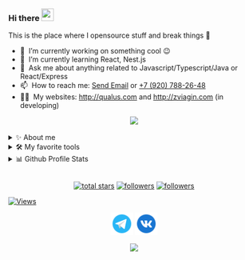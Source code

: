 ### Hi there <a href="#"><img src="https://media.giphy.com/media/hvRJCLFzcasrR4ia7z/giphy.gif" width="25px" height="25px"></a>
This is the place where I opensource stuff and break things :rofl:

- 🔭 &nbsp;I’m currently working on something cool :wink:
- 🌱 &nbsp;I’m currently learning React, Nest.js
- 💬 &nbsp;Ask me about anything related to Javascript/Typescript/Java or React/Express
- 📫 &nbsp;How to reach me: <a href = "mailto: danila@zviagin.com">Send Email</a> or <a href="tel:79207882648">+7 (920) 788-26-48</a>
- 👨‍💻 &nbsp;My websites: <a href="http://qualus.com" target="_blank">http://qualus.com</a> and <a href="http://zviagin.com" target="_blank">http://zviagin.com (in developing)</a>

<p align="center">
  <a href=""><img src="https://readme-typing-svg.herokuapp.com/?lines=Full-stack%20web%20and%20app%20developer;3%2B%20years%20of%20coding%20experience;Always%20learning%20new%20things&font=Fira%20Code&center=true&width=440&height=45&color=f75c7e&vCenter=true&size=22"></a>
</p>

<!-- About me -->
<details>
<summary>✨ About me</summary>
<p>
I am a Full Stack Developer with 3+ years of experience in developing enterprise applications and interesting things.
</p>
<p>
Initially I started to study mobile development (android), but I didn't really like this field. After that I went into frontend development. For one and a half years I was learning how to create beautiful and architecturally correct interface, after that I started backend development. Now I continue to learn how to create server side web applications. I also work with databases and create the correct environment for the applications.
</p>

<a href="https://zviagin.com"><img src="https://raw.githubusercontent.com/dzvyagin/dzvyagin/master/assets/card.png" width="100%"></a>
</details>

<!-- My skills and tools -->
<details> 
<summary>🛠️ My favorite tools</summary>

## 👨‍💻 Programming and markup languages

<p>
<!--     <a href="https://github.com/search?q=user%3ADenverCoder1+language%3Aassembly"><img alt="MIPS Assembly" src="https://custom-icon-badges.herokuapp.com/badge/Assembly-525252.svg?logo=asm-hex&logoColor=white"></a> -->
    <a href="https://github.com/search?q=user%3ADenverCoder1+language%3Abash"><img alt="Bash" src="https://img.shields.io/badge/Bash-121011.svg?logo=gnu-bash&logoColor=white"></a>
    <a href="https://github.com/search?q=user%3ADenverCoder1+language%3Ac"><img alt="C" src="https://custom-icon-badges.herokuapp.com/badge/C-03599C.svg?logo=c-in-hexagon&logoColor=white"></a>
    <a href="https://github.com/search?q=user%3ADenverCoder1+language%3Acpp"><img alt="C++" src="https://custom-icon-badges.herokuapp.com/badge/C++-9C033A.svg?logo=cpp2&logoColor=white"></a>
<!--     <a href="https://github.com/search?q=user%3ADenverCoder1+language%3Acsharp"><img alt="C#" src="https://custom-icon-badges.herokuapp.com/badge/C%23-68217A.svg?logo=cs2&logoColor=white"></a> -->
<!--     <a href="https://github.com/search?q=user%3ADenverCoder1+language%3Aceylon"><img alt="Ceylon" src="https://custom-icon-badges.herokuapp.com/badge/Ceylon-E39842.svg?logo=ceylon&logoColor=white"></a> -->
    <a href="https://github.com/search?q=user%3ADenverCoder1+language%3Acss"><img alt="CSS" src="https://img.shields.io/badge/CSS-1572B6.svg?logo=css3&logoColor=white"></a>
<!--     <a href="https://github.com/search?q=user%3ADenverCoder1+language%3Adart"><img alt="Dart" src="https://img.shields.io/badge/Dart-15A6C4.svg?logo=dart&logoColor=white"></a> -->
    <a href="https://github.com/search?q=user%3ADenverCoder1+language%3Ags"><img alt="Google Apps Script" src="https://custom-icon-badges.herokuapp.com/badge/Google%20Apps%20Script-02569B.svg?logo=color-swatch&logoColor=white"></a>
    <a href="https://github.com/search?q=user%3ADenverCoder1+language%3Ahtml"><img alt="HTML" src="https://img.shields.io/badge/HTML-E34F26.svg?logo=html5&logoColor=white"></a>
    <a href="https://github.com/search?q=user%3ADenverCoder1+language%3Ajava"><img alt="Java" src="https://img.shields.io/badge/Java-007396.svg?logo=java&logoColor=white"></a>
    <a href="https://github.com/search?q=user%3ADenverCoder1+language%3Ajavascript"><img alt="JavaScript" src="https://img.shields.io/badge/JavaScript-F7DF1E.svg?logo=javascript&logoColor=black"></a>
    <a href="https://github.com/search?q=user%3ADenverCoder1+language%3Akotlin"><img alt="Kotlin" src="https://img.shields.io/badge/Kotlin-0095D5.svg?logo=Kotlin&logoColor=white"></a>
<!--     <a href="https://github.com/search?q=user%3ADenverCoder1+language%3Atex"><img alt="LaTeX" src="https://img.shields.io/badge/LaTeX-008080.svg?logo=LaTeX&logoColor=white"></a> -->
<!--     <a href="https://github.com/search?q=user%3ADenverCoder1+language%3Amarkdown"><img alt="Markdown" src="https://img.shields.io/badge/Markdown-000000.svg?logo=markdown&logoColor=white"></a> -->
    <a href="https://github.com/search?q=user%3ADenverCoder1+language%3Ajavascript"><img alt="Node.js" src="https://img.shields.io/badge/Node.js-43853D.svg?logo=node.js&logoColor=white"></a>
    <a href="https://github.com/search?q=user%3ADenverCoder1+language%3Aphp"><img alt="PHP" src="https://img.shields.io/badge/PHP-777BB4.svg?logo=php&logoColor=white"></a>
<!--     <a href="https://github.com/search?q=user%3ADenverCoder1+language%3Aprolog"><img alt="Prolog" src="https://custom-icon-badges.herokuapp.com/badge/Prolog-E61B23.svg?logo=swi-prolog&logoColor=white"></a> -->
    <a href="https://github.com/search?q=user%3ADenverCoder1+language%3Apython"><img alt="Python" src="https://img.shields.io/badge/Python-14354C.svg?logo=python&logoColor=white"></a>
    <a href="https://github.com/search?q=user%3ADenverCoder1+language%3Ar"><img alt="R" src="https://img.shields.io/badge/R-276DC3.svg?logo=r&logoColor=white"></a>
<!--     <a href="https://github.com/search?q=user%3ADenverCoder1+language%3Arst"><img alt="Restructured Text" src="https://img.shields.io/badge/Restructured Text-3a4148.svg?logo=readthedocs&logoColor=white"></a>
    <a href="https://github.com/search?q=user%3ADenverCoder1+language%3Aruby"><img alt="Ruby" src="https://img.shields.io/badge/Ruby-CC342D.svg?logo=ruby&logoColor=white"></a> -->
    <a href="https://github.com/search?q=user%3ADenverCoder1+language%3Asass"><img alt="SASS" src="https://img.shields.io/badge/Sass-hotpink.svg?logo=SASS&logoColor=white"></a>
<!--     <a href="https://github.com/search?q=user%3ADenverCoder1+language%3Ascratch"><img alt="Scratch" src="https://img.shields.io/badge/Scratch-4D97FF.svg?logo=scratch&logoColor=white"></a> -->
    <a href="https://github.com/search?q=user%3ADenverCoder1+language%3Asql"><img alt="SQL" src="https://custom-icon-badges.herokuapp.com/badge/SQL-025E8C.svg?logo=database&logoColor=white"></a>
    <a href="https://github.com/search?q=user%3ADenverCoder1+language%3Asvg"><img alt="SVG+XML" src="https://img.shields.io/badge/SVG%2BXML-e0982c.svg?logo=svg&logoColor=white"></a>
    <a href="https://github.com/search?q=user%3ADenverCoder1+language%3AtypeScript"><img alt="TypeScript" src="https://img.shields.io/badge/TypeScript-007ACC.svg?logo=typescript&logoColor=white"></a>
</p>

## 🧰 Frameworks and libraries

<!--     <a href="#"><img alt="Arduino" src="https://img.shields.io/badge/-Arduino-00979D?logo=Arduino&logoColor=white"></a>
<!--     <a href="#"><img alt="Cordova" src="https://img.shields.io/badge/-Cordova-E8E8E8?logo=apache-cordova&logoColor=black"></a>
    <a href="#"><img alt="Electron" src="https://img.shields.io/badge/Electron-20232e.svg?logo=electron&logoColor=white"></a> -->
<!--     <a href="#"><img alt="Keras" src="https://img.shields.io/badge/Keras-D00000.svg?logo=Keras&logoColor=white"></a> -->
<!--     <a href="#"><img alt="Symfony" src="https://custom-icon-badges.herokuapp.com/badge/Nextcord-0d1620.svg?logo=nextcord"></a>
    <a href="#"><img alt="PHPUnit" src="https://custom-icon-badges.herokuapp.com/badge/PHPUnit-366488.svg?logo=test-tube&logoColor=white"></a>
    <a href="#"><img alt="Pytest" src="https://img.shields.io/badge/Pytest-0A9EDC.svg?logo=pytest&logoColor=white"></a> -->
<!--     <a href="#"><img alt="Symfony" src="https://custom-icon-badges.herokuapp.com/badge/Slim-74a045.svg?logo=slim-php"></a>
    <a href="#"><img alt="Symfony" src="https://img.shields.io/badge/Symfony-111111.svg?logo=symfony&logoColor=white"></a>
    <a href="#"><img alt="TensorFlow" src="https://img.shields.io/badge/TensorFlow-FF6F00.svg?logo=TensorFlow&logoColor=white"></a> -->
<!--     <a href="#"><img alt="WPF (.Net)" src="https://img.shields.io/badge/WPF-5C2D91?logo=.net&logoColor=white"></a>
 -->

![Bootstrap](https://img.shields.io/badge/Bootstrap-7952B3.svg?logo=bootstrap&logoColor=white)
![Express.js](https://img.shields.io/badge/Express.js-404d59.svg?logo=express&logoColor=white)
![GitHub Actions](https://img.shields.io/badge/GitHub%20Actions-2671E5.svg?logo=github%20actions&logoColor=white)
![Jest](https://img.shields.io/badge/GitHub%20Actions-2671E5.svg?logo=github%20actions&logoColor=white)
![JUnit](https://custom-icon-badges.herokuapp.com/badge/JUnit-25A162.svg?logo=check-circle&logoColor=white)
![Material Design](https://img.shields.io/badge/Material%20Design-0081CB.svg?logo=material-design&logoColor=white)
![React](https://img.shields.io/badge/React-20232a.svg?logo=react&logoColor=%2361DAFB)
![Wordpress](https://img.shields.io/badge/Wordpress-21759B?logo=wordpress&logoColor=white)
![Redux](https://img.shields.io/badge/-Redux-000?&logo=Redux&logoColor=764ABC)
![Redux-Saga](https://img.shields.io/badge/-Redux_Saga-000?&logo=Redux-Saga&logoColor=999999)
![GraphQL](https://img.shields.io/badge/-GraphQL-000?&logo=GraphQL&logoColor=E10098)
![NestJS](https://img.shields.io/badge/nestjs-%23E0234E.svg?style=for-the-badge&logo=nestjs&logoColor=white)
  
## 🗄️ Databases and cloud hosting

<!--     <a href="#"><img alt="Oracle" src ="https://img.shields.io/badge/Oracle-F00000.svg?logo=oracle&logoColor=white"></a> -->

![GitHub Pages](https://img.shields.io/badge/GitHub%20Pages-327FC7.svg?logo=github&logoColor=white)
![Heroku](https://img.shields.io/badge/Heroku-430098.svg?logo=heroku&logoColor=white)
![MongoDB](https://img.shields.io/badge/MongoDB-4ea94b.svg?logo=mongodb&logoColor=white)
![MySQL](https://img.shields.io/badge/MySQL-00f.svg?logo=mysql&logoColor=white)
![Notion](https://img.shields.io/badge/Notion-010101.svg?logo=notion&logoColor=white)
![PostgreSQL](https://img.shields.io/badge/PostgreSQL-316192.svg?logo=postgresql&logoColor=white)
![SQLite](https://img.shields.io/badge/SQLite-07405e.svg?logo=sqlite&logoColor=white)

## 💻 Software and tools

![Google Sheets](https://img.shields.io/badge/Google%20Sheets-34A853.svg?logo=google%20sheets&logoColor=white)
![Adobe](https://img.shields.io/badge/Adobe-FF0000.svg?logo=adobe&logoColor=white)
![Android](https://img.shields.io/badge/Android-3DDC84?logo=android&logoColor=white)
![Android Studio](https://img.shields.io/badge/Android%20Studio-008678.svg?logo=android-studio&logoColor=white)
![Codepen](https://img.shields.io/badge/Codepen-000000.svg?logo=codepen&logoColor=white)
![Stack Overflow](https://img.shields.io/badge/-Stack%20Overflow-FE7A16?logo=stack-overflow&logoColor=white)
![Kubernetes](https://img.shields.io/badge/-Kubernetes-000?&logo=kubernetes&logoColor=white)
![Visual Studio Code](https://img.shields.io/badge/Visual%20Studio%20Code-0078d7.svg?logo=visual-studio-code&logoColor=white)
![Figma](https://img.shields.io/badge/-Figma-000?&logo=Figma)
![Babel](https://img.shields.io/badge/-Visual_Studio-000?&logo=VisualStudio&logoColor=5C2D91)
![Notion](https://img.shields.io/badge/-Notion-000?&logo=Notion)
![Postman](https://img.shields.io/badge/Postman-FF6C37?logo=postman&logoColor=white)
![AWS](https://img.shields.io/badge/-AWS-000?&logo=Amazon-AWS&logoColor=F90)
![Docker](https://img.shields.io/badge/-Docker-000?&logo=Docker)
![Kubernetes](https://img.shields.io/badge/-Kubernetes-2671E5?&logo=kubernetes&logoColor=white)
![Linux](https://img.shields.io/badge/-Linux-000?&logo=Linux)
![Git](https://img.shields.io/badge/Git-F05033.svg?logo=git&logoColor=white)
![Jira](https://img.shields.io/badge/-Jira-000?&logo=jira)
![NPM](https://img.shields.io/badge/-NPM-000?&logo=npm)
![Yarn](https://img.shields.io/badge/-Yarn-000?&logo=Yarn)
![Gulp](https://img.shields.io/badge/-Gulp-000?&logo=gulp)
![Webpack](https://img.shields.io/badge/-Webpack-000?&logo=webpack)
![Babel](https://img.shields.io/badge/-Babel-000?&logo=Babel)
</details>

<details>
<summary>📊 Github Profile Stats</summary>

<br/>
<p align="center">
    <a href="https://github.com/dzvyagin/github-readme-stats"><img alt="Danila's Top Languages" src="https://github-readme-stats.vercel.app/api/top-langs/?username=dzvyagin&langs_count=8&layout=compact&theme=react&hide_border=true&bg_color=1F222E&title_color=F85D7F&icon_color=F8D866&hide=Jupyter%20Notebook" height="192px"/></a>
    <a href="https://github.com/dzvyagin/github-readme-stats"><img alt="Danila's Github Stats" src="https://denvercoder1-github-readme-stats.vercel.app/api/?username=dzvyagin&show_icons=true&count_private=true&theme=react&hide_border=true&bg_color=1F222E&title_color=F85D7F&icon_color=F8D866" height="192px"/></a>
    <a href="https://github.com/DenverCoder1/github-readme-streak-stats">
    <img title="🔥 Get streak stats for your profile at git.io/streak-stats" alt="DenverCoder1's streak" src="https://github-readme-streak-stats.herokuapp.com/?user=dzvyagin&theme=monokai-metallian&hide_border=true"/>
    </a>
    <a href="https://github.com/dzvyagin/github-readme-activity-graph"><img alt="Danila's Activity Graph" src="https://denvercoder1-activity-graph.herokuapp.com/graph/?username=dzvyagin&bg_color=1F222E&color=F8D866&line=F85D7F&point=FFFFFF&hide_border=true" /></a>
</p>
    <br/>
    <b>Note:</b> Top languages is only a metric of the languages my public code consists of and doesn't reflect experience or skill level.
</details>

<br/>

<p align="center">
  <a href="https://github.com/dzvyagin?tab=repositories&sort=stargazers">
    <img alt="total stars" title="Total stars on GitHub" src="https://custom-icon-badges.herokuapp.com/badge/dynamic/json?logo=star&color=55960c&labelColor=488207&label=Stars&style=for-the-badge&query=%24.stars&url=https://api.github-star-counter.workers.dev/user/dzvyagin"/></a>
  <a href="https://github.com/dzvyagin?tab=followers">
    <img alt="followers" title="Follow me on Github" src="https://custom-icon-badges.herokuapp.com/github/followers/dzvyagin?color=236ad3&labelColor=1155ba&style=for-the-badge&logo=person-add&label=Follow&logoColor=white"/></a>
  <a href="https://github.com/dzvyagin?tab=followers">
    <img alt="followers" title="Follow me on Github" src="https://komarev.com/ghpvc/?username=dzvyagin&style=for-the-badge"/></a>
  
 <a href="#" aligh="center">
   
 ![Views](https://komarev.com/ghpvc/?username=dzvyagin&style=for-the-badge)
  
  </a>
  
</p>

<!-- <p align="left">
  <a href="https://github.com/dzvyagin/My-Contributions/blob/main/README.md"><img alt="All Repositories" title="All Repositories" src="https://custom-icon-badges.herokuapp.com/badge/-All%20Forks-2962FF?style=for-the-badge&logoColor=white&logo=fork"/></a>
</p> -->

<!-- Social icons section -->
<p align="center">
  <a href="https://t.me/Dantos6"><img width="45px" alt="Telegram" title="Telegram" src="https://raw.githubusercontent.com/dzvyagin/dzvyagin/master/icons/telegram.svg"/></a>
  <a href="https://vk.com/zvyagin_danila"><img width="45px" alt="VK" title="VK" src="https://raw.githubusercontent.com/dzvyagin/dzvyagin/master/icons/vk.svg"/></a>
</p>

<p align="center">
  <img src="https://capsule-render.vercel.app/api?type=waving&color=gradient&height=60&section=footer"/>
</p>
